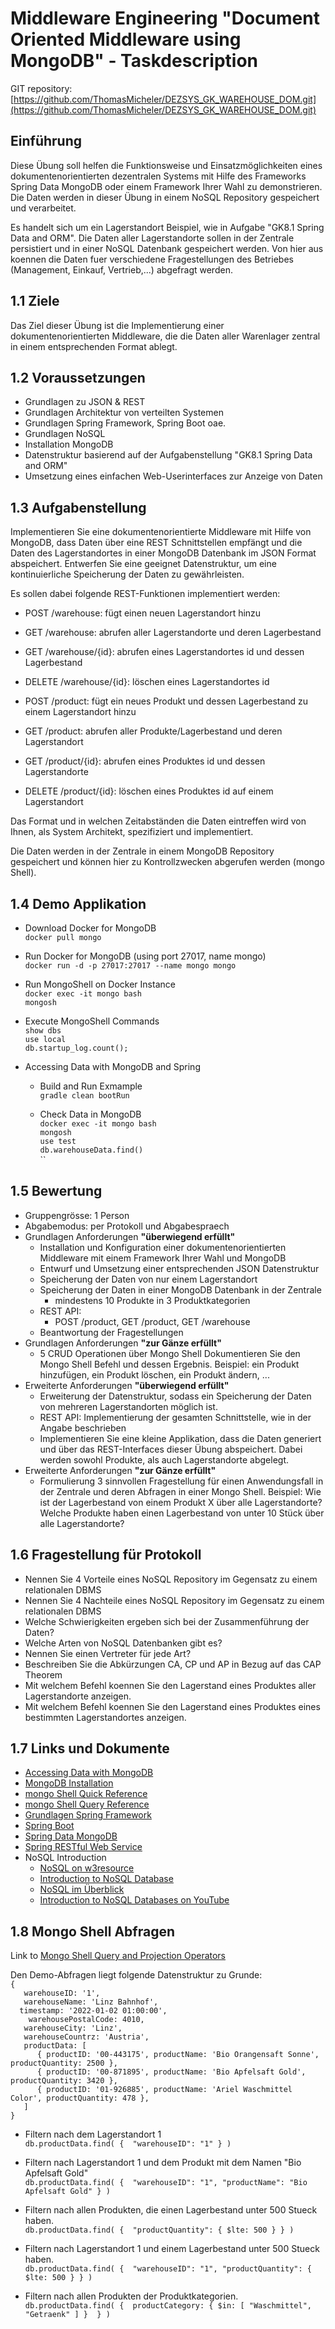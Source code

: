 # Middleware Engineering "Document Oriented Middleware using MongoDB" - Taskdescription
GIT repository: [https://github.com/ThomasMicheler/DEZSYS_GK_WAREHOUSE_DOM.git](https://github.com/ThomasMicheler/DEZSYS_GK_WAREHOUSE_DOM.git)

## Einführung

Diese Übung soll helfen die Funktionsweise und Einsatzmöglichkeiten eines dokumentenorientierten dezentralen Systems mit Hilfe des Frameworks Spring Data MongoDB oder einem Framework Ihrer Wahl zu demonstrieren. Die Daten werden in dieser Übung in einem NoSQL Repository gespeichert und verarbeitet.

Es handelt sich um ein Lagerstandort Beispiel, wie in Aufgabe "GK8.1 Spring Data and ORM". Die Daten aller Lagerstandorte sollen in der Zentrale persistiert und in einer NoSQL Datenbank gespeichert werden. Von hier aus koennen die Daten fuer verschiedene Fragestellungen des Betriebes (Management, Einkauf, Vertrieb,...) abgefragt werden.

## 1.1 Ziele

Das Ziel dieser Übung ist die Implementierung einer dokumentenorientierten Middleware, die die Daten aller Warenlager zentral in einem entsprechenden Format ablegt.

## 1.2 Voraussetzungen

* Grundlagen zu JSON & REST
* Grundlagen Architektur von verteilten Systemen
* Grundlagen Spring Framework, Spring Boot oae.
* Grundlagen NoSQL
* Installation MongoDB
* Datenstruktur basierend auf der Aufgabenstellung "GK8.1 Spring Data and ORM"
* Umsetzung eines einfachen Web-Userinterfaces zur Anzeige von Daten


## 1.3 Aufgabenstellung

Implementieren Sie eine dokumentenorientierte Middleware mit Hilfe von MongoDB, dass Daten über eine REST Schnittstellen empfängt und die Daten des Lagerstandortes in einer MongoDB Datenbank im JSON Format abspeichert. Entwerfen Sie eine geeignet Datenstruktur, um eine kontinuierliche Speicherung der Daten zu gewährleisten.

Es sollen dabei folgende REST-Funktionen implementiert werden:
* POST /warehouse: fügt einen neuen Lagerstandort hinzu
* GET /warehouse: abrufen aller Lagerstandorte und deren Lagerbestand
* GET /warehouse/{id}: abrufen eines Lagerstandortes id und dessen Lagerbestand
* DELETE /warehouse/{id}: löschen eines Lagerstandortes id 

* POST /product: fügt ein neues Produkt und dessen Lagerbestand zu einem Lagerstandort hinzu
* GET /product: abrufen aller Produkte/Lagerbestand und deren Lagerstandort
* GET /product/{id}: abrufen eines Produktes id und dessen Lagerstandorte
* DELETE /product/{id}: löschen eines Produktes id auf einem Lagerstandort

Das Format und in welchen Zeitabständen die Daten eintreffen wird von Ihnen, als System Architekt, spezifiziert und implementiert.

Die Daten werden in der Zentrale in einem MongoDB Repository gespeichert und können hier zu Kontrollzwecken abgerufen werden (mongo Shell).

## 1.4 Demo Applikation

* Download Docker for MongoDB  
  `docker pull mongo`  

* Run Docker for MongoDB (using port 27017, name mongo)  
  `docker run -d -p 27017:27017 --name mongo mongo`  

* Run MongoShell on Docker Instance  
  `docker exec -it mongo bash`  
  `mongosh`  

* Execute MongoShell Commands  
	`show dbs`  
	`use local`  
	`db.startup_log.count();`  

* Accessing Data with MongoDB and Spring  
  - Build and Run Exmample  
	  `gradle clean bootRun`  

  - Check Data in MongoDB  
		`docker exec -it mongo bash`  
		`mongosh`  
		`use test`  
		`db.warehouseData.find()`  
	  	``

## 1.5 Bewertung  

*   Gruppengrösse: 1 Person
*   Abgabemodus: per Protokoll und Abgabespraech
*   Grundlagen Anforderungen **"überwiegend erfüllt"**
    * Installation und Konfiguration einer dokumentenorientierten Middleware mit einem Framework Ihrer Wahl und MongoDB
    * Entwurf und Umsetzung einer entsprechenden JSON Datenstruktur
    * Speicherung der Daten von nur einem Lagerstandort
    * Speicherung der Daten in einer MongoDB Datenbank in der Zentrale
        - mindestens 10 Produkte in 3 Produktkategorien
    * REST API:
        - POST /product, GET /product, GET /warehouse
    * Beantwortung der Fragestellungen   
*   Grundlagen Anforderungen **"zur Gänze erfüllt"**
    * 5 CRUD Operationen über Mongo Shell
      Dokumentieren Sie den Mongo Shell Befehl und dessen Ergebnis.
      Beispiel: ein Produkt hinzufügen, ein Produkt löschen, ein Produkt ändern, ...
*   Erweiterte Anforderungen **"überwiegend erfüllt"**
    * Erweiterung der Datenstruktur, sodass ein Speicherung der Daten von mehreren Lagerstandorten möglich ist.
    * REST API: Implementierung der gesamten Schnittstelle, wie in der Angabe beschrieben
    * Implementieren Sie eine kleine Applikation, dass die Daten generiert und über das REST-Interfaces dieser Übung abspeichert.
      Dabei werden sowohl Produkte, als auch Lagerstandorte abgelegt.
*   Erweiterte Anforderungen **"zur Gänze erfüllt"**
    * Formulierung 3 sinnvollen Fragestellung für einen Anwendungsfall in der Zentrale und deren Abfragen in einer Mongo Shell.
      Beispiel:
      Wie ist der Lagerbestand von einem Produkt X über alle Lagerstandorte?
      Welche Produkte haben einen Lagerbestand von unter 10 Stück über alle Lagerstandorte?

## 1.6 Fragestellung für Protokoll

+ Nennen Sie 4 Vorteile eines NoSQL Repository im Gegensatz zu einem relationalen DBMS
+ Nennen Sie 4 Nachteile eines NoSQL Repository im Gegensatz zu einem relationalen DBMS
+ Welche Schwierigkeiten ergeben sich bei der Zusammenführung der Daten?
+ Welche Arten von NoSQL Datenbanken gibt es?
+ Nennen Sie einen Vertreter für jede Art?
+ Beschreiben Sie die Abkürzungen CA, CP und AP in Bezug auf das CAP Theorem
+ Mit welchem Befehl koennen Sie den Lagerstand eines Produktes aller Lagerstandorte anzeigen.
+ Mit welchem Befehl koennen Sie den Lagerstand eines Produktes eines bestimmten Lagerstandortes anzeigen.

## 1.7 Links und Dokumente
* [Accessing Data with MongoDB](https://spring.io/guides/gs/accessing-data-mongodb/)
* [MongoDB Installation](https://docs.mongodb.com/manual/administration/install-community/)
* [mongo Shell Quick Reference](https://docs.mongodb.com/manual/reference/mongo-shell/)
* [mongo Shell Query Reference](https://www.mongodb.com/docs/manual/tutorial/query-embedded-documents/)
* [Grundlagen Spring Framework](https://spring.io/)
* [Spring Boot](https://spring.io/guides/gs/spring-boot/)
* [Spring Data MongoDB](https://spring.io/projects/spring-data-mongodb)
* [Spring RESTful Web Service](https://spring.io/guides/gs/rest-service/#use-maven)
* NoSQL Introduction
  - [NoSQL on w3resource](https://www.w3resource.com/mongodb/nosql.php)  
  - [Introduction to NoSQL Database](https://www.edureka.co/blog/introduction-to-nosql-database/)  
  - [NoSQL im Überblick](https://www.heise.de/ct/artikel/NoSQL-im-Ueberblick-1012483.html)  
  - [Introduction to NoSQL Databases on YouTube ](https://www.youtube.com/watch?v=2yQ9TGFpDuM)  


## 1.8 Mongo Shell Abfragen  
  
Link to [Mongo Shell Query and Projection Operators](https://docs.mongodb.com/manual/reference/operator/query/)

Den Demo-Abfragen liegt folgende Datenstruktur zu Grunde:   
   `{  `  
   `    warehouseID: '1',   `   
   `    warehouseName: 'Linz Bahnhof',   `   
   `   timestamp: '2022-01-02 01:00:00',   `   
   `    warehousePostalCode: 4010,`    
   `   warehouseCity: 'Linz',`   
   `   warehouseCountrz: 'Austria',`   
   `   productData: [`  
   `      { productID: '00-443175', productName: 'Bio Orangensaft Sonne', productQuantity: 2500 },`    
   `      { productID: '00-871895', productName: 'Bio Apfelsaft Gold', productQuantity: 3420 },`    
   `      { productID: '01-926885', productName: 'Ariel Waschmittel Color', productQuantity: 478 },`     
   `   ]`   
    `}`
  
* Filtern nach dem Lagerstandort 1    
`db.productData.find( { 
	"warehouseID": "1"
} )`


* Filtern nach Lagerstandort 1 und dem Produkt mit dem Namen "Bio Apfelsaft Gold"  
`db.productData.find( { 
	"warehouseID": "1",
        "productName": "Bio Apfelsaft Gold"
} )`

* Filtern nach allen Produkten, die einen Lagerbestand unter 500 Stueck haben.  
`db.productData.find( { 
	"productQuantity": { $lte: 500 }
} )`

* Filtern nach Lagerstandort 1 und einem Lagerbestand unter 500 Stueck haben.  
`db.productData.find( { 
    "warehouseID": "1",
    "productQuantity": { $lte: 500 }
} )`

* Filtern nach allen Produkten der Produktkategorien.  
`db.productData.find( { 
     productCategory: { $in: [ "Waschmittel", "Getraenk" ] } 
} )`
